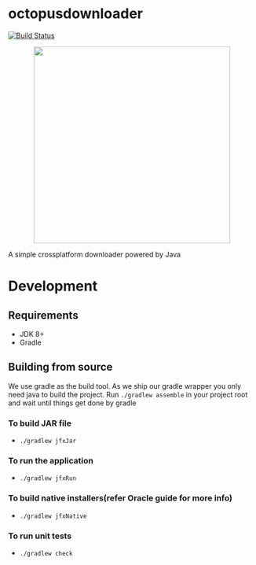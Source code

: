 # octopusdownloader

[![Build Status](https://travis-ci.com/octopusdownloader/octopusdownloader.svg?branch=master)](https://travis-ci.com/octopusdownloader/octopusdownloader)

<p align="center"><img src="https://user-images.githubusercontent.com/13379595/47604595-9b56e180-da19-11e8-93cf-a4174fa0ad38.png" height="400" /></p>


A simple crossplatform downloader powered by Java

# Development

## Requirements
- JDK 8+
- Gradle

## Building from source
We use gradle as the build tool. As we ship our gradle wrapper you only need java to build the project.
Run `./gradlew assemble` in your project root and wait until things get done by gradle

### To build JAR file
- `./gradlew jfxJar`

### To run the application
- `./gradlew jfxRun`

### To build native installers(refer Oracle guide for more info)
- `./gradlew jfxNative`

### To run unit tests
- `./gradlew check`
